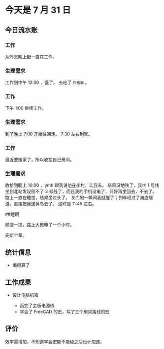 # 今天是 7 月 31 日

## 今日流水账

### 工作

从昨天晚上起一直在工作。

### 生理需求

工作到中午 12:00 ，饿了。
去吃了 `炸酱面` 。

### 工作

下午 1:00 继续工作。

### 生理需求

到了晚上 7:00 开始往回走。
7:30 左右到家。

### 工作

最近要搬家了，所以收拾自己房间。

### 生理需求

收拾到晚上 10:00 ，ymh 跟我说他在李村，让我去。
结果没地铁了，我坐 1 号线坐到北站发现倒不了 3 号线了，而且我的手机没电了，只好再坐回去，不去了。
路上一直在睡觉，结果坐过头了。
关门的一瞬间我就醒了；列车经过了海底隧道，直接把我送黄岛去了。
这时是 11:45 左右。

##睡眠

顺便一提，路上大概睡了一个小时。

先断个章。

## 统计信息

- 懒得算了

## 工作成果

- 设计电脑机箱

  - 画完了主板电源线
  - 学会了 FreeCAD 的宏，写了三个用来接线的宏

## 评价

效率需增加，不知道学会宏能不能给之后设计加速。
